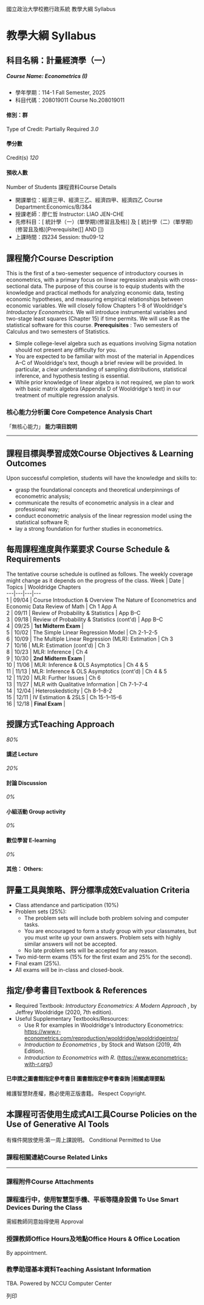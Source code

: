 國立政治大學校務行政系統 教學大綱 Syllabus
# 教學大綱 Syllabus
##  科目名稱：計量經濟學（一）
#####  Course Name: Econometrics (I)
  * 學年學期：114-1 Fall Semester, 2025 
  * 科目代碼：208019011 Course No.208019011


#### 修別：群
Type of Credit: Partially Required 
_3.0_
#### 學分數
Credit(s)
_120_
#### 預收人數
Number of Students
課程資料Course Details
  * 開課單位：經濟三甲、經濟三乙、經濟四甲、經濟四乙 Course Department:Economics/B/3&4 
  * 授課老師：廖仁哲 Instructor: LIAO JEN-CHE 
  * 先修科目：[ 統計學（一）(單學期)(修習且及格)] 及 [ 統計學（二）(單學期)(修習且及格)]Prerequisite([] AND [])
  * 上課時間：四234 Session: thu09-12


##  課程簡介Course Description
This is the first of a two-semester sequence of introductory courses in econometrics, with a primary focus on linear regression analysis with cross-sectional data. The purpose of this course is to equip students with the knowledge and practical methods for analyzing economic data, testing economic hypotheses, and measuring empirical relationships between economic variables. We will closely follow Chapters 1-8 of Wooldridge's _Introductory Econometrics_. We will introduce instrumental variables and two-stage least squares (Chapter 15) if time permits. We will use R as the statistical software for this course.
**Prerequisites** : Two semesters of Calculus and two semesters of Statistics.
  * Simple college-level algebra such as equations involving Sigma notation should not present any difficulty for you.
  * You are expected to be familiar with most of the material in Appendices A–C of Wooldridge's text, though a brief review will be provided. In particular, a clear understanding of sampling distributions, statistical inference, and hypothesis testing is essential.
  * While prior knowledge of linear algebra is not required, we plan to work with basic matrix algebra (Appendix D of Wooldridge's text) in our treatment of multiple regression analysis.


###  核心能力分析圖 Core Competence Analysis Chart
「無核心能力」 
**能力項目說明**
* * *
##  課程目標與學習成效Course Objectives & Learning Outcomes 
Upon successful completion, students will have the knowledge and skills to:
  * grasp the foundational concepts and theoretical underpinnings of econometric analysis;
  * communicate the results of econometric analysis in a clear and professional way;
  * conduct econometric analysis of the linear regression model using the statistical software R;
  * lay a strong foundation for further studies in econometrics.


##  每周課程進度與作業要求 Course Schedule & Requirements
The tentative course schedule is outlined as follows. The weekly coverage might change as it depends on the progress of the class.
Week |  Date |  Topics |  Wooldridge Chapters  
---|---|---|---  
1 |  09/04 |  Course Introduction & Overview The Nature of Econometrics and Economic Data Review of Math |  Ch 1 App A  
2 |  09/11 |  Review of Probability & Statistics |  App B–C  
3 |  09/18 |  Review of Probability & Statistics (cont'd) |  App B–C  
4 |  09/25 |  **1st Midterm Exam** |   
5 |  10/02 |  The Simple Linear Regression Model |  Ch 2-1–2-5  
6 |  10/09 |  The Multiple Linear Regression (MLR): Estimation |  Ch 3  
7 |  10/16 |  MLR: Estimation (cont'd) |  Ch 3  
8 |  10/23 |  MLR: Inference |  Ch 4  
9 |  10/30 |  **2nd Midterm Exam** |   
10 |  11/06 |  MLR: Inference & OLS Asymptotics |  Ch 4 & 5  
11 |  11/13 |  MLR: Inference & OLS Asymptotics (cont'd) |  Ch 4 & 5  
12 |  11/20 |  MLR: Further Issues |  Ch 6  
13 |  11/27 |  MLR with Qualitative Information |  Ch 7-1–7-4  
14 |  12/04 |  Heteroskedsticity |  Ch 8-1–8-2  
15 |  12/11 |  IV Estimation & 2SLS |  Ch 15-1–15-6  
16 |  12/18 |  **Final Exam** |   
##  授課方式Teaching Approach
_80%_
####  講述 Lecture
_20%_
####  討論 Discussion
_0%_
####  小組活動 Group activity
_0%_
####  數位學習 E-learning
_0%_
####  其他： Others:
##  評量工具與策略、評分標準成效Evaluation Criteria
  * Class attendance and participation (10%)
  * Problem sets (25%): 
    * The problem sets will include both problem solving and computer tasks.
    * You are encouraged to form a study group with your classmates, but you must write up your own answers. Problem sets with highly similar answers will not be accepted.
    * No late problem sets will be accepted for any reason.
  * Two mid-term exams (15% for the first exam and 25% for the second).
  * Final exam (25%).
  * All exams will be in-class and closed-book.


##  指定/參考書目Textbook & References
  * Required Textbook: _Introductory Econometrics: A Modern Approach_ , by Jeffrey Wooldridge (2020, 7th edition).
  * Useful Supplementary Textbooks/Resources: 
    * Use R for examples in Wooldridge's Introductory Econometrics: https://www.r-econometrics.com/reproduction/wooldridge/wooldridgeintro/
    * _Introduction to Econometrics_ , by Stock and Watson (2019, 4th Edition).
    * _Introduction to Econometrics with R_. (https://www.econometrics-with-r.org/)


####  已申請之圖書館指定參考書目  圖書館指定參考書查詢 |相關處理要點
維護智慧財產權，務必使用正版書籍。 Respect Copyright.
##  本課程可否使用生成式AI工具Course Policies on the Use of Generative AI Tools
有條件開放使用:第一周上課說明。 Conditional Permitted to Use 
###  課程相關連結Course Related Links
* * *
###  課程附件Course Attachments
###  課程進行中，使用智慧型手機、平板等隨身設備 To Use Smart Devices During the Class
需經教師同意始得使用  Approval
###  授課教師Office Hours及地點Office Hours & Office Location
By appointment.
###  教學助理基本資料Teaching Assistant Information
TBA.
Powered by NCCU Computer Center
  
列印
